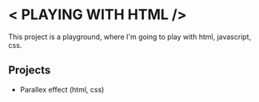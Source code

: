 # < PLAYING WITH HTML />
This project is a playground, where I'm going to play with html, javascript, css.

## Projects
* Parallex effect (html, css)
